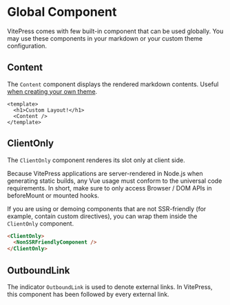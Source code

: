 # Global Component

VitePress comes with few built-in component that can be used globally. You may use these components in your markdown or
your custom theme configuration.

## Content

The `Content` component displays the rendered markdown contents.
Useful [when creating your own theme](https://vitepress.vuejs.org/guide/customization.html).

```vue
<template>
  <h1>Custom Layout!</h1>
  <Content />
</template>
```

## ClientOnly

The `ClientOnly` component renderes its slot only at client side.

Because VitePress applications are server-rendered in Node.js when generating static builds, any Vue usage must conform
to the universal code requirements. In short, make sure to only access Browser / DOM APIs in beforeMount or mounted
hooks.

If you are using or demoing components that are not SSR-friendly (for example, contain custom directives), you can wrap
them inside the `ClientOnly` component.

```html
<ClientOnly>
  <NonSSRFriendlyComponent />
</ClientOnly>
```

## OutboundLink

The indicator `OutboundLink` is used to denote external links. In VitePress, this component has been followed by every
external link.

